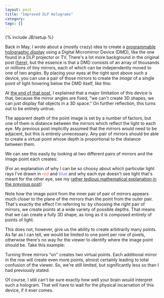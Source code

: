 ```yaml
---
layout: post
title: "Improved DLP Holograms"
category: 
tags: []
---
```

{% include JB/setup %}

Back in May, I wrote about a (mostly crazy) idea to create a [programmable holographic display](/2012/05/20/programmable-holograms/) using a Digital Micromirror Device (DMD), like the one found in a DLP projector or TV. There's a lot more background in the original post ([here](/2012/05/20/programmable-holograms/)), but the essence is that a DMD consists of an array of thousands or millions of tiny mirrors, each of which can be independently moved to one of two angles. By placing your eyes at the right spot above such a device, you can use a pair of those mirrors to create the *image* of a single point of light hovering below the DMD itself, like this:

<object data="/img/2012-05-21/DLP_holo_point.svg" type="image/svg+xml" style="height:350px">
</object>

At [the end of that post](/2012/05/20/programmable-holograms/#conclusion), I explained that a major limitation of this device is that, because the mirror angles are fixed, "we can't create 3D shapes, we can just display flat objects in a 3D space." On further reflection, this turns out to be entirely untrue. 

The apparent depth of the point image is set by a number of factors, but one of them is distance between the mirrors which reflect the light to each eye. My previous post implicitly assumed that the mirrors would need to be adjacent, but this is entirely unnecessary. Any pair of mirrors should be able to create a virtual point whose depth is proportional to the distance between them. 

We can see this easily by looking at two different pairs of mirrors and the image point each creates:

<object data="/img/2012-08-19/DLP_multi_point.svg" type="image/svg+xml" style="height:350px">
</object>

(For an explanation of why I can be so choosy about which particular light rays I've drawn in <font color="ff6464">red</font> and <font color="6464ff">blue</font> and why each eye doesn't see light that's meant for the other eye, see my [rather tedious mathematical explanation in the previous post](/2012/05/20/programmable-holograms/#problem_1_seeing_all_the_mirrors))

Note how the image point from the inner pair of pair of mirrors appears much closer to the plane of the mirrors than the point from the outer pair. That's exactly the effect I'm referring to: by choosing the right pair of mirrors, we create points at a wide variety of possible depths. That means that we can create a fully 3D shape, as long as it is composed entirely of points of light.

This does not, however, give us the ability to create arbitrarily many points. As far as I can tell, we would be limited to one point per row of pixels, otherwise there's no way for the viewer to identify where the image point should be. Take this example:

<object data="/img/2012-08-19/DLP_multi_point_confused.svg" type="image/svg+xml" style="height:350px">
</object>

Turning three mirrors "on" creates two virtual points. Each additional mirror in the row will create even more points, almost certainly leading to total confusion of the viewer. So, we're still limited, but significantly less so than I had previously stated.

Of course, I still can't be sure exactly how well your brain would interpret such a hologram. That will have to wait for the physical incarnation of this device, if it ever comes.